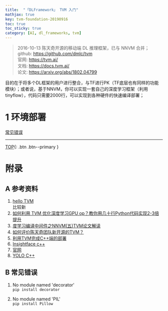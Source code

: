 ```yaml
---
title:  "「DLFramework」 TVM 入门"
mathjax: true
key: tvm-foundation-20190916
toc: true
toc_sticky: true
category: [AI, dl_frameworks, tvm]
---
```

<span id='head'></span>  
>2016-10-13 陈天奇开源的移动端 DL 推理框架，已与 NNVM 合并；     
github: <https://github.com/dmlc/tvm>      
官网: <https://tvm.ai/>     
文档: <https://docs.tvm.ai/>    
论文: <https://arxiv.org/abs/1802.04799>

<!--more-->     

目的在于将多个DL框架的用户进行整合，与TF进行PK（TF底层也有同样的功能模块）；或者说，基于NNVM，你可以实现一套自己的深度学习框架（利用tinyflow），代码只需要2000行，可以实现到各种硬件的快速编译部署；     

# 1 环境部署

[常见错误](#error_install)    


-------------------  
[TOP](#head){: .btn .btn--primary }



# 附录
## A 参考资料
1. [hello TVM](https://xmfbit.github.io/2019/06/29/tvm-helloworld/)    
比较新    
1. [如何利用 TVM 优化深度学习GPU op？教你用几十行Python代码实现2-3倍提升](https://www.leiphone.com/news/201708/hufBpEUiAaiiwT81.html)    
1. [度学习编译中间件之NNVM(五)TVM论文解读](https://blog.csdn.net/sanallen/article/details/79402174)    
1. [如何评价陈天奇团队新开源的TVM？](https://www.zhihu.com/question/64091792)    
1. [利用TVM完成C++端的部署](https://oldpan.me/archives/the-first-step-towards-tvm-2)     
1. [Insightface c++](https://zhuanlan.zhihu.com/p/55996985)     
1. [官网](https://docs.tvm.ai/install/from_source.html#build-the-shared-library)     
1. [YOLO C++](https://blog.csdn.net/weixin_43953703/article/details/94889958#_TVMYOLODarkNet_37)     

<span id="error_install"> </span>
## B 常见错误
1. No module named 'decorator'     
`pip install decorator`       

1. No module named 'PIL'    
`pip install Pillow`    
